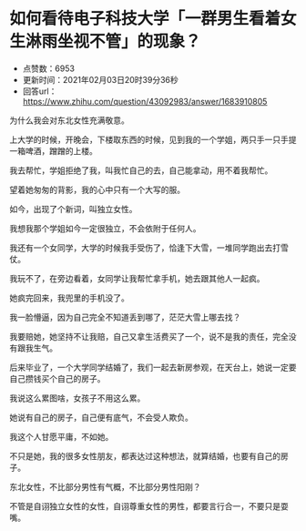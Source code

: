 # 如何看待电子科技大学「一群男生看着女生淋雨坐视不管」的现象？
- 点赞数：6953
- 更新时间：2021年02月03日20时39分36秒
- 回答url：https://www.zhihu.com/question/43092983/answer/1683910805
<body>
 <p data-pid="cq9zzuDA">为什么我会对东北女性充满敬意。</p>
 <p data-pid="_c4aaQjK">上大学的时候，开晚会，下楼取东西的时候，见到我的一个学姐，两只手一只手提一箱啤酒，蹭蹭的上楼。</p>
 <p data-pid="Tmi4jLF2">我去帮忙，学姐拒绝了我，叫我忙自己的去，自己能拿动，用不着我帮忙。</p>
 <p data-pid="bZ4WORY7">望着她匆匆的背影，我的心中只有一个大写的服。</p>
 <p data-pid="b5XSU4RS">如今，出现了个新词，叫独立女性。</p>
 <p data-pid="EAPXVi6C">我想我那个学姐如今一定很独立，不会依附于任何人。</p>
 <p data-pid="d93ro0tI">我还有一个女同学，大学的时候我手受伤了，恰逢下大雪，一堆同学跑出去打雪仗。</p>
 <p data-pid="Vk5vJ-TD">我玩不了，在旁边看着，女同学让我帮忙拿手机，她去跟其他人一起疯。</p>
 <p data-pid="6_m3Yd1r">她疯完回来，我兜里的手机没了。</p>
 <p data-pid="XTMEKFQX">我一脸懵逼，因为自己完全不知道丢到哪了，茫茫大雪上哪去找？</p>
 <p data-pid="HNiOju73">我要赔她，她坚持不让我赔，自己又拿生活费买了一个，说不是我的责任，完全没有跟我生气。</p>
 <p data-pid="Lf31Uggq">后来毕业了，一个大学同学结婚了，我们一起去新房参观，在天台上，她说一定要自己攒钱买个自己的房子。</p>
 <p data-pid="A16hmCX6">我说这么累图啥，女孩子不用这么累。</p>
 <p data-pid="8E1Lpa0m">她说有自己的房子，自己便有底气，不会受人欺负。</p>
 <p data-pid="RrUu4J7z">我这个人甘愿平庸，不如她。</p>
 <p data-pid="tyT2PUf5">不只是她，我的很多女性朋友，都表达过这种想法，就算结婚，也要有自己的房子。</p>
 <p data-pid="YhS1YPPF">东北女性，不比部分男性有气概，不比部分男性阳刚？</p>
 <p data-pid="-k61fSDq">不管是自诩独立女性的女性，自诩尊重女性的男性，都要言行合一，不要只是耍嘴。</p>
</body>